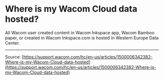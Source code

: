 # Where is my Wacom Cloud data hosted?

All Wacom user created content in Wacom Inkspace app, Wacom Bamboo paper, or created in Wacom Inkspace.com is hosted in Western Europe Data Center.

---
Source: [https://support.wacom.com/hc/en-us/articles/1500006342382-Where-is-my-Wacom-Cloud-data-hosted](https://support.wacom.com/hc/en-us/articles/1500006342382-Where-is-my-Wacom-Cloud-data-hosted)
